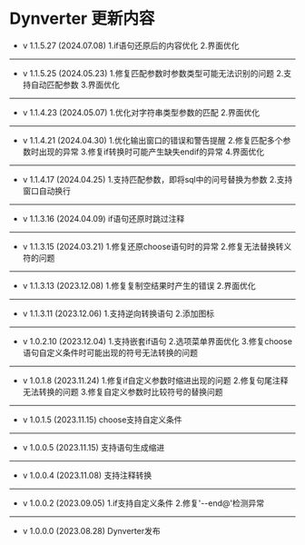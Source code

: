 # Dynverter 更新内容

+ v 1.1.5.27 (2024.07.08)
1.if语句还原后的内容优化
2.界面优化
---
+ v 1.1.5.25 (2024.05.23)
1.修复匹配参数时参数类型可能无法识别的问题
2.支持自动匹配参数
3.界面优化
---
+ v 1.1.4.23 (2024.05.07)
1.优化对字符串类型参数的匹配
2.界面优化
---
+ v 1.1.4.21 (2024.04.30)
1.优化输出窗口的错误和警告提醒
2.修复匹配多个参数时出现的异常
3.修复if转换时可能产生缺失endif的异常
4.界面优化
---
+ v 1.1.4.17 (2024.04.25)
1.支持匹配参数，即将sql中的问号替换为参数
2.支持窗口自动换行
---
+ v 1.1.3.16 (2024.04.09)
if语句还原时跳过注释
---
+ v 1.1.3.15 (2024.03.21)
1.修复还原choose语句时的异常
2.修复无法替换转义符的问题
---
+ v 1.1.3.13 (2023.12.08)
1.修复复制空结果时产生的错误
2.界面优化
---
+ v 1.1.3.11 (2023.12.06)
1.支持逆向转换语句
2.添加图标
---
+ v 1.0.2.10 (2023.12.04)
1.支持嵌套if语句
2.选项菜单界面优化
3.修复choose语句自定义条件时可能出现的符号无法转换的问题
---
+ v 1.0.1.8 (2023.11.24)
1.修复if自定义参数时缩进出现的问题
2.修复句尾注释无法转换的问题
3.修复自定义参数时比较符号的替换问题
---
+ v 1.0.1.5 (2023.11.15)
choose支持自定义条件
---
+ v 1.0.0.5 (2023.11.15)
支持语句生成缩进
---
+ v 1.0.0.4 (2023.11.08)
支持注释转换
---
+ v 1.0.0.2 (2023.09.05)
1.if支持自定义条件
2.修复'--end@'检测异常
---
+ v 1.0.0.0 (2023.08.28)
Dynverter发布